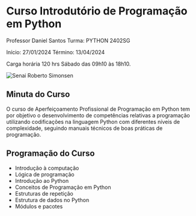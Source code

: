 # Curso Introdutório de Programação em Python
Professor Daniel Santos
Turma: PYTHON 2402SG

Início: 27/01/2024
Término: 13/04/2024

Carga horária 120 hrs
Sábado das 09h10 às 18h10.

![Senai Roberto Simonsen](https://lh3.googleusercontent.com/p/AF1QipOEILSwT_gp9yUkiGX8-wknZKeATuMpgE-fJkH9=s1360-w1360-h1020)

## Minuta do Curso
O curso de Aperfeiçoamento Profissional de Programação em Python tem por objetivo o desenvolvimento de competências relativas a programação utilizando codificações na linguagem Python com diferentes níveis de complexidade, seguindo manuais técnicos de boas práticas de programação.

## Programação do Curso
* Introdução à computação
* Lógica de programação
* Introdução ao Python
* Conceitos de Programação em Python
* Estruturas de repetição
* Estrutura de dados no Python
* Módulos e pacotes